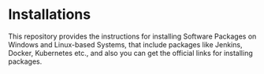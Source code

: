 # Installations

This repository provides the instructions for installing Software Packages on Windows and Linux-based Systems, that include packages like Jenkins, Docker, Kubernetes etc., and also you can get the official links for installing packages.

